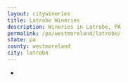 ```yaml
---
layout: citywineries
title: Latrobe Wineries
description: Wineries in Latrobe, PA
permalink: /pa/westmoreland/latrobe/
state: pa
county: westmoreland
city: latrobe
---
```

-
